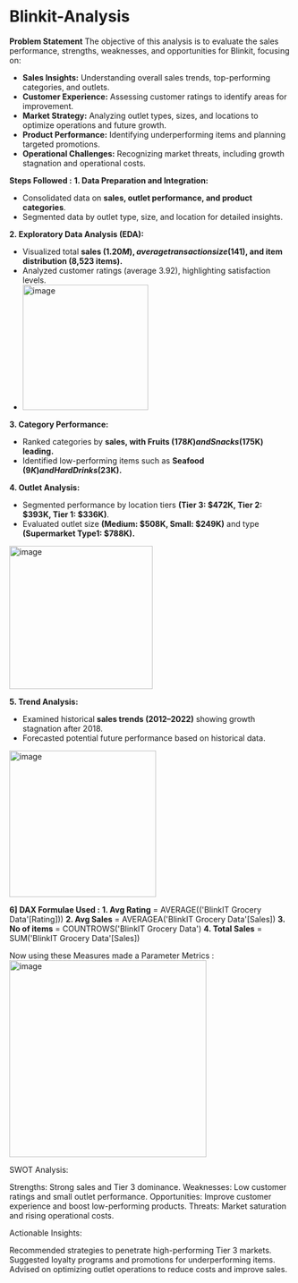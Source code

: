 # Blinkit-Analysis
**Problem Statement**
The objective of this analysis is to evaluate the sales performance, strengths, weaknesses, and opportunities for Blinkit, focusing on:

- **Sales Insights:** Understanding overall sales trends, top-performing categories, and outlets.
- **Customer Experience:** Assessing customer ratings to identify areas for improvement.
- **Market Strategy:** Analyzing outlet types, sizes, and locations to optimize operations and future growth.
- **Product Performance:** Identifying underperforming items and planning targeted promotions.
- **Operational Challenges:** Recognizing market threats, including growth stagnation and operational costs.

**Steps Followed :**
**1. Data Preparation and Integration:**
- Consolidated data on **sales, outlet performance, and product categories**.
- Segmented data by outlet type, size, and location for detailed insights.

**2. Exploratory Data Analysis (EDA):**
- Visualized total **sales ($1.20M), average transaction size ($141), and item distribution (8,523 items).**
- Analyzed customer ratings (average 3.92), highlighting satisfaction levels.
- <img width="224" alt="image" src="https://github.com/user-attachments/assets/649a7a7b-5a57-457a-abe5-b34a6bbc6c25" />


**3. Category Performance:**
- Ranked categories by **sales, with Fruits ($178K) and Snacks ($175K) leading.**
- Identified low-performing items such as **Seafood ($9K) and Hard Drinks ($23K).**


**4. Outlet Analysis:**
- Segmented performance by location tiers **(Tier 3: $472K, Tier 2: $393K, Tier 1: $336K)**.
- Evaluated outlet size **(Medium: $508K, Small: $249K)** and type **(Supermarket Type1: $788K).**
<img width="256" alt="image" src="https://github.com/user-attachments/assets/c939ba65-593f-4f32-8573-7896f9453f31" />


**5. Trend Analysis:**
- Examined historical **sales trends (2012–2022)** showing growth stagnation after 2018.
- Forecasted potential future performance based on historical data.
<img width="262" alt="image" src="https://github.com/user-attachments/assets/70e1e25d-8d2a-43cf-bd03-f72e9456dda1" />

**6] DAX Formulae Used :**
**1. Avg Rating** = AVERAGE(('BlinkIT Grocery Data'[Rating]))
**2. Avg Sales** = AVERAGEA('BlinkIT Grocery Data'[Sales])
**3. No of items** = COUNTROWS('BlinkIT Grocery Data')
**4. Total Sales** = SUM('BlinkIT Grocery Data'[Sales])

Now using these Measures made a Parameter Metrics :
<img width="352" alt="image" src="https://github.com/user-attachments/assets/6e471646-5bb2-4dd7-9eb2-da4cb681eb16" />


SWOT Analysis:

Strengths: Strong sales and Tier 3 dominance.
Weaknesses: Low customer ratings and small outlet performance.
Opportunities: Improve customer experience and boost low-performing products.
Threats: Market saturation and rising operational costs.

Actionable Insights:

Recommended strategies to penetrate high-performing Tier 3 markets.
Suggested loyalty programs and promotions for underperforming items.
Advised on optimizing outlet operations to reduce costs and improve sales.
